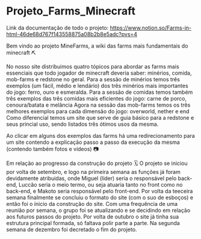 # Projeto_Farms_Minecraft

Link da documentação de todo o projeto: https://www.notion.so/Farms-in-html-46de68d767f143558875a08b2b8e5adc?pvs=4

Bem vindo ao projeto MineFarms, a wiki das farms mais fundamentais do minecraft ⛏️

No nosso site distribuimos quatro tópicos para abordar as farms mais essenciais que todo jogador de minecraft deveria saber: minérios, comida, mob-farms e redstone no geral.
Para a sessão de minérios temos três exemplos (um fácil, médio e lendário) dos três minérios mais importantes do jogo: ferro, ouro e esmeralda.
Para a sessão de comidas temos também três exemplos das três comidas mais eficientes do jogo: carne de porco, cenoura/batata e melância
Agora na sessão das mob-farms temos os três melhores exemplos para cada dimensão do jogo: overworld, nether e end
Como diferencial temos um site que serve de guia básico para a redstone e seus princial uso, sendo listados três ótimos usos da mesma.

Ao clicar em alguns dos exemplos das farms há uma redirecionamento para um site contendo a explicação passo a passo da execução da mesma (contendo também fotos e vídeos) 📷

Em relação ao progresso da construção do projeto 🗓️
O projeto se iniciou por volta de setembro, e logo na primeira semana as funções já foram devidamente atribuidas, onde Miguel (líder) seria o responsável pelo back-end, Luccão seria o meio termo, ou seja atuaria tanto no front como no back-end, e Makoto seria responsável pelo front-end. Por volta da teeceira semana finalmente se concluiu o formato do site (com o suo de esboços) e então foi o ínicio da construção do site. Com uma frequência de uma reunião por semana, o grupo foi se atualizando e se decidindo em relação aos futuros passos do projeto. Por volta de outubro o site já tinha sua estrutura principal formada, só faltava polir parte a parte. Na segunda semana de dezembro foi decretado o fim do projeto.

